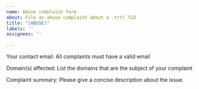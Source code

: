 ```yaml
---
name: Abuse complaint form
about: File an abuse complaint about a .trtl TLD
title: "[ABUSE]"
labels: ''
assignees: ''

---
```


Your contact email: All complaints must have a valid email

Domain(s) affected: List the domains that are the subject of your complaint

Complaint summary: Please give a concise description about the issue.
